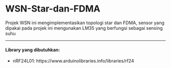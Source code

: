 # WSN-Star-dan-FDMA
Projek WSN ini mengimplementasikan topologi star dan FDMA, sensor yang dipakai pada projek ini mengunakan LM35 yang berfungsi sebagai sensing suhu

<hr/>

<h4>Library yang dibutuhkan: </h4>
<ul>
	<li>nRF24L01: https://www.arduinolibraries.info/libraries/rf24</li>
</ul>